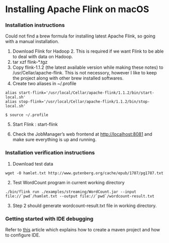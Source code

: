 # Installing Apache Flink on macOS

### Installation instructions

Could not find a brew formula for installing latest Apache Flink, so going with a manual installation.

1. Download Flink for Hadoop 2. This is required if we want Flink to be able to deal with data on Hadoop.
2. tar xzf flink-*.tgz
3. Copy flink-1.1.2 (the latest available version while making these notes) to /usr/Cellar/apache-flink. This is not necessory, however I like to keep the project along with other brew installed softwares.
4. Create two aliases in ~/.profile

  ```
  alias start-flink='/usr/local/Cellar/apache-flink/1.1.2/bin/start-local.sh'
  alias stop-flink='/usr/local/Cellar/apache-flink/1.1.2/bin/stop-local.sh'

  $ source ~/.profile
  ```

5. Start Flink : start-flink

6. Check the JobManager’s web frontend at [http://localhost:8081](http://localhost:8081) and make sure everything is up and running.


### Installation verification instructions

1. Download test data

  ```
  wget -O hamlet.txt http://www.gutenberg.org/cache/epub/1787/pg1787.txt
  ```

2. Test WordCount program in current working directory
```
./bin/flink run ./examples/streaming/WordCount.jar --input file://`pwd`/hamlet.txt --output file://`pwd`/wordcount-result.txt
```

3. Step 2 should generate wordcount-result.txt file in working directory.


### Getting started with IDE debugging

Refer to [this](http://dataartisans.github.io/flink-training/devEnvSetup.html) article which explains how to create a maven project and how to configure IDE.

